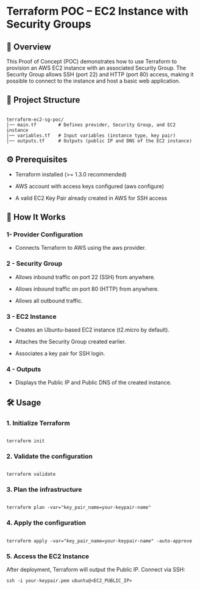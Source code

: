 # Terraform POC – EC2 Instance with Security Groups

## 📌 Overview

This Proof of Concept (POC) demonstrates how to use Terraform to provision an AWS EC2 instance with an associated Security Group.
The Security Group allows SSH (port 22) and HTTP (port 80) access, making it possible to connect to the instance and host a basic web application.


## 📂 Project Structure

```

terraform-ec2-sg-poc/
│── main.tf        # Defines provider, Security Group, and EC2 instance
│── variables.tf   # Input variables (instance type, key pair)
│── outputs.tf     # Outputs (public IP and DNS of the EC2 instance)

```

## ⚙️ Prerequisites

- Terraform installed (>= 1.3.0 recommended)

- AWS account with access keys configured (aws configure)

- A valid EC2 Key Pair already created in AWS for SSH access

##   🚀 How It Works

### 1- Provider Configuration

- Connects Terraform to AWS using the aws provider.

### 2 - Security Group

- Allows inbound traffic on port 22 (SSH) from anywhere.

- Allows inbound traffic on port 80 (HTTP) from anywhere.

- Allows all outbound traffic.

### 3 - EC2 Instance

- Creates an Ubuntu-based EC2 instance (t2.micro by default).

- Attaches the Security Group created earlier.

- Associates a key pair for SSH login.

### 4 - Outputs

- Displays the Public IP and Public DNS of the created instance.

## 🛠 Usage

### 1. Initialize Terraform

```

terraform init
```

### 2. Validate the configuration

```

terraform validate
```

### 3. Plan the infrastructure

```

terraform plan -var="key_pair_name=your-keypair-name"
```

### 4. Apply the configuration

```

terraform apply -var="key_pair_name=your-keypair-name" -auto-approve
```

### 5. Access the EC2 Instance

After deployment, Terraform will output the Public IP.
Connect via SSH:

```
ssh -i your-keypair.pem ubuntu@<EC2_PUBLIC_IP>
```
